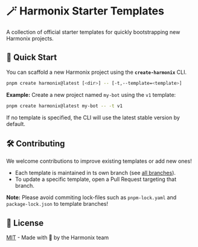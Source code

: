 # 🪄 Harmonix Starter Templates

A collection of official starter templates for quickly bootstrapping new Harmonix projects.

## 🚀 Quick Start

You can scaffold a new Harmonix project using the **`create-harmonix`** CLI.

```bash
pnpm create harmonix@latest [<dir>] -- [-t,--template=<template>]
```

**Example:** Create a new project named `my-bot` using the `v1` template:

```bash
pnpm create harmonix@latest my-bot -- -t v1
```

If no template is specified, the CLI will use the latest stable version by default.

## 🛠️ Contributing

We welcome contributions to improve existing templates or add new ones!

- Each template is maintained in ts own branch (see [all branches](https://github.com/harmonix-js/starter/branches)).
- To update a specific template, open a Pull Request targeting that branch.

**Note:** Please avoid commiting lock-files such as `pnpm-lock.yaml` and `package-lock.json` to template branches!

## 📄 License

[MIT](./LICENSE) - Made with 💜 by the Harmonix team
